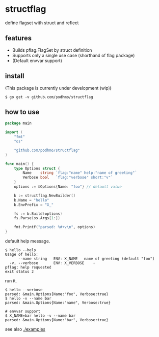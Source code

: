# structflag

define flagset with struct and reflect

## features

- Builds pflag.FlagSet by struct definition
- Supports only a single use case (shorthand of flag package)
- (Default envvar support)

## install

(This package is currently under development (wip))

```console
$ go get -v github.com/podhmo/structflag
```

## how to use

```go
package main

import (
	"fmt"
	"os"

	"github.com/podhmo/structflag"
)

func main() {
	type Options struct {
		Name    string `flag:"name" help:"name of greeting"`
		Verbose bool   `flag:"verbose" short:"v"`
	}
	options := &Options{Name: "foo"} // default value

	b := structflag.NewBuilder()
	b.Name = "hello"
	b.EnvPrefix = "X_"

	fs := b.Build(options)
	fs.Parse(os.Args[1:])

	fmt.Printf("parsed: %#+v\n", options)
}
```

default help message.

```console
$ hello --help
Usage of hello:
      --name string   ENV: X_NAME	name of greeting (default "foo")
  -v, --verbose       ENV: X_VERBOSE	-
pflag: help requested
exit status 2
```

run it.

```console
$ hello --verbose
parsed: &main.Options{Name:"foo", Verbose:true}
$ hello -v --name bar
parsed: &main.Options{Name:"name", Verbose:true}

# envvar support
$ X_NAME=bar hello -v --name bar
parsed: &main.Options{Name:"bar", Verbose:true}
```

see also [./examples](./examples)